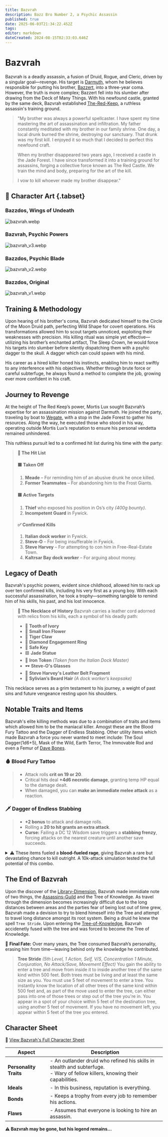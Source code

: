```yaml
---
title: Bazvrah 
description: Bazz Bro Number 2, a Psychic Assassin
published: true
date: 2025-06-03T21:34:22.452Z
tags: 
editor: markdown
dateCreated: 2024-08-15T02:33:03.646Z
---
```


# Bazvrah

Bazvrah is a deadly assassin, a fusion of Druid, Rogue, and Cleric, driven by a singular goal—revenge. His target is [Darmuth](/characters/Darmuth), whom he believes responsible for putting his brother, [Bazzert](/characters/bazzert), into a three-year coma. However, the truth is more complex; Bazzert fell into his slumber after drawing from the Deck of Many Things. With his newfound castle, granted by the same deck, Bazvrah established [The-Red-Keep](/organizations/The-Red-Keep), a ruthless assassin's training ground.

> "My brother was always a powerful spellcaster. I have spent my time mastering the art of assassination and infiltration. My father constantly meditated with my brother in our family shrine. One day, a local drunk burned the shrine, destroying our sanctuary. That drunk was my first kill. I enjoyed it so much that I decided to perfect this newfound craft.
>
> When my brother disappeared two years ago, I received a castle in the Jade Forest. I have since transformed it into a training ground for assassins, forging a collective force known as The Red Castle. We train the mind and body, preparing for the art of the kill.
>
> I vow to kill whoever made my brother disappear."


## 📜 Character Art {.tabset}
### Bazzdos, Wings of Undeath
![bazvrah.webp](/characters/bazzert/bazvrah.webp)

### Bazvrah, Psychic Powers
![bazvrah_v3.webp](/characters/bazzert/bazvrah_v3.webp)

### Bazzdos, Psychic Blade
![bazvrah_v2.webp](/characters/bazzert/bazvrah_v2.webp)

### Bazzdos, Original
![bazvrah_v1.webp](/characters/bazzert/bazvrah_v1.webp)

## Training & Methodology
Upon hearing of his brother's coma, Bazvrah dedicated himself to the Circle of the Moon Druid path, perfecting Wild Shape for covert operations. His transformations allowed him to scout targets unnoticed, exploiting their weaknesses with precision. His killing ritual was simple yet effective—utilizing his brother’s enchanted artifact, The Sleep Crown, he would force his targets into slumber before silently dispatching them with a psyhic dagger to the skull. A dagger which can could spawn with his mind.

His career as a hired killer honed his instincts, enabling him to react swiftly to any interference with his objectives. Whether through brute force or careful subterfuge, he always found a method to complete the job, growing ever more confident in his craft.

## Journey to Revenge
At the height of The Red Keep’s power, Mortis Lux sought Bazvrah’s expertise for an assassination mission against Darmuth. He joined the party, traveling by boat to [Wegate](/locations/Mardun/Wegate), with a stop in the Jade Forest to gather his resources. Along the way, he executed those who stood in his way, operating outside Mortis Lux’s reputation to ensure his personal vendetta remained unhindered.

This ruthless pursuit led to a confirmed hit list during his time with the party:

> **📜 The Hit List**
> #### **🟥 Taken Off**
> 1. **Meade** – For reminding him of an abusive drunk he once killed.
> 2. **Former Teammates** – For abandoning him to the Frost Giants.
> 
> #### **🟨 Active Targets**
> 1. **Thief** who exposed his position in Os’s city *(400g bounty)*.
> 2. **Incompetent Guard** in Fywick.
> 
> #### **✅ Confirmed Kills**
> 1. **Italian dock worker** in Fywick.
> 2. **Steve-O** – For being insufferable in Fywick.
> 3. **Steve Harvey** – For attempting to con him in Free-Real-Estate Town.
> 4. **Kaltrsar Bay dock worker** – For arguing about money.
> 

## Legacy of Death
Bazvrah's psychic powers, evident since childhood, allowed him to rack up over ten confirmed kills, including his very first as a young boy. With each successful assassination, he took a trophy—something tangible to remind him of his skills, his past, and his lost innocence.

> **📿 The Necklace of History**
> Bazvrah carries a leather cord adorned with relics from his kills, each a symbol of his deadly path:
> - 🦷 **Tooth of Ivory**
> - 🌺 **Small Iron Flower**
> - 🐅 **Tiger Claw**
> - 💍 **Diamond Engagement Ring**
> - 🔑 **Safe Key**
> - 🟩 **Jade Statue**
> - 🏅 **Iron Token** *(Taken from the Italian Dock Master)*
> - 🕶️ **Steve-O's Glasses**
> - 👖 **Steve Harvey's Leather Belt Fragment**
> - 🧔 **Sylivian’s Beard Hair** *(A dock worker’s keepsake)*

This necklace serves as a grim testament to his journey, a weight of past sins and future vengeance resting upon his shoulders.

## Notable Traits and Items
Bazvrah's elite killing methods was due to a combination of traits and items which allowed him to be the maniacal killer. Amogst these are the Blood Fury Tattoo and the Dagger of Endless Stabbing. Other utility items which made Bazvrah a force you never wanted to meet include: The Soul Dagger(1d6+5), Mask of the Wild, Earth Terror, The Immovable Rod and even a Femur of [Dave Bones](/characters/Dave-Bones).

### 🩸 Blood Fury Tattoo
> - Attack rolls **crit on 19 or 20**.
> - Critical hits deal **+4d6 necrotic damage**, granting temp HP equal to the damage dealt.
> - When damaged, you can **make an immediate melee attack** as a reaction.

### 🗡️ Dagger of Endless Stabbing
> - **+2 bonus** to attack and damage rolls.
> - Rolling a **20 to hit grants an extra attack**.
> - **Curse:** Failing a DC 12 Wisdom save triggers a **stabbing frenzy**, forcing attacks on the nearest creature until another save succeeds.

<details>
  <summary>
    ⚠️ These items fueled a <strong>blood-fueled rage</strong>, giving Bazvrah a rare but devastating chance to kill outright. A 10k-attack simulation tested the full potential of this combo.
  </summary>
  <h3>Trial Information</h3>
  Bazvrah's attacks were tested against an assumed AC of 10 (commoner), Attack rolls followed a 1d20 + attack bonus mechanic, where natural 20s resulted in critical hits, doubling damage dice. The Dagger of Endless Stabbing provided a chance for bonus attacks, increasing overall damage potential. The Curse of Lingering Agony triggered on a failed DC 12 Wisdom save, extending the attack sequence when enemies succumbed. Damage was split into base physical and necrotic, with necrotic effects bypassing non-magical resistances. The maximum recorded damage of 117 was achieved through an optimized attack chain, capitalizing on crits, bonus attacks, and curse activations. <strong>A +6 to Wisdom Saves were used with a 1d6+5 dagger.</strong>
  <hr/>
  <img src="/characters/bazzert/bazvrah_damage_sim.png" alt="Bazvrah Damage Simulation" />
  
  <h3>🔹 Maximum Damage Breakdown (117 DMG)</h3>
  <p><strong>Simulation Index:</strong> 5566 | <strong>Attacks:</strong> 6 | <strong>Crits:</strong> 3 | <strong>Misses:</strong> 0</p>
  <p><strong>Bonus Attacks:</strong> 2 | <strong>Curse Activations:</strong> 3</p>
  
  <h4>Damage Breakdown</h4>
  <p><strong>Base:</strong> 65 | <strong>Necrotic:</strong> 52 (44.44%)</p>
  <p><strong>Damage per Attack:</strong> 19.50 | <strong>Hit Rate:</strong> 100%</p>
  
  <h4>Attack Chain Highlights</h4>
  <p>117 damage resulted from a 6-hit sequence, including 3 crits and 2 extra attacks from the <em>Dagger of Endless Stabbing</em>. The curse triggered 3 times due to failed DC 12 Wisdom saves, extending the attack chain and amplifying damage.</p>
</details>


## The End of Bazvrah
Upon the discover of the [Library-Dimension](/locations/Library-Dimension), Bazvrah made immidiate note of two things, the [Assassins-Guild](/organizations/assassins-guild) and the Tree of Knowledge. As travel through the dimension becomes increasingly difficult due to the long distances between areas and the parties fear of being lost out of time grew, Bazvrah made a devision to try to blend himeself into the Tree and attempt to travel long distance amongst its root system. Being a druid he knew the spell `Tree Stride`. Upon entering the [Tree-of-Knowledge](/characters/Tree-of-Knowledge), Bazvrah accidenetly fused with the tree and was forced to become the Tree of Knowledge. 

🌱 **Final Fate:** Over many years, the Tree consumed Bazvrah’s personality, erasing him from time—leaving behind only the knowledge he contributed.

> **Tree Stride** *(5th Level, 1 Action, Self, V/S, Concentration 1 Minute, Conjuration, No Attack/Save, Movement Effect)*
> You gain the ability to enter a tree and move from inside it to inside another tree of the same kind within 500 feet. Both trees must be living and at least the same size as you. You must use 5 feet of movement to enter a tree. You instantly know the location of all other trees of the same kind within 500 feet and, as part of the move used to enter the tree, can either pass into one of those trees or step out of the tree you're in. You appear in a spot of your choice within 5 feet of the destination tree, using another 5 feet of movement. If you have no movement left, you appear within 5 feet of the tree you entered.


## Character Sheet

📂 [View Bazvrah's Full Character Sheet](/characters/bazzert/bazvrahcharactersheet.pdf)

| **Aspect**            | **Description** |
|----------------------|----------------|
| **Personality Traits** | - An outlander druid who refined his skills in stealth and subterfuge. <br> - Wary of fellow killers, knowing their capabilities. |
| **Ideals**            | - In this business, reputation is everything. |
| **Bonds**             | - Keeps a trophy from every job to remember his actions. |
| **Flaws**             | - Assumes that everyone is looking to hire an assassin. |

**⚠️ Bazvrah may be gone, but his legend remains...**
